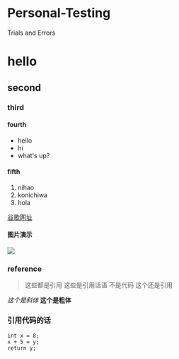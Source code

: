 # Personal-Testing
Trials and Errors
# hello
## second
### third
#### fourth
- hello
- hi
- what's up?
#### fifth
1. nihao
2. konichiwa
3. hola

[谷歌网址](http://www.google.com)

#### 图片演示
![](https://aranenglishblog.files.wordpress.com/2010/12/postit_hello4.gif)

### reference

> 这些都是引用
> 这些是引用话语 不是代码
> 这个还是引用

*这个是斜体*
**这个是粗体**

### 引用代码的话

```
int x = 8;
x + 5 = y;
return y;

```
